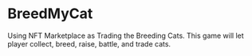 # BreedMyCat
Using NFT Marketplace as Trading  the Breeding Cats. This game will let player collect, breed, raise, battle, and trade cats.
